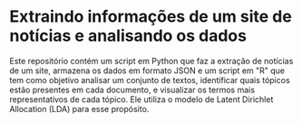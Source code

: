 # Extraindo informações de um site de notícias e analisando os dados
Este repositório contém um script em Python que faz a extração de notícias de um site, armazena os dados em formato JSON e um script em "R" que tem como objetivo analisar um conjunto de textos, identificar quais tópicos estão presentes em cada documento, e visualizar os termos mais representativos de cada tópico. Ele utiliza o modelo de Latent Dirichlet Allocation (LDA) para esse propósito.
